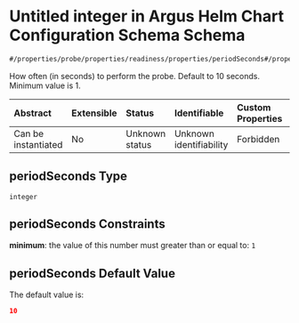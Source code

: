 # Untitled integer in Argus Helm Chart Configuration Schema Schema

```txt
#/properties/probe/properties/readiness/properties/periodSeconds#/properties/probe/properties/readiness/properties/periodSeconds
```

How often (in seconds) to perform the probe. Default to 10 seconds. Minimum value is 1.

| Abstract            | Extensible | Status         | Identifiable            | Custom Properties | Additional Properties | Access Restrictions | Defined In                                                        |
| :------------------ | :--------- | :------------- | :---------------------- | :---------------- | :-------------------- | :------------------ | :---------------------------------------------------------------- |
| Can be instantiated | No         | Unknown status | Unknown identifiability | Forbidden         | Allowed               | none                | [values.schema.json\*](values.schema.json "open original schema") |

## periodSeconds Type

`integer`

## periodSeconds Constraints

**minimum**: the value of this number must greater than or equal to: `1`

## periodSeconds Default Value

The default value is:

```json
10
```
